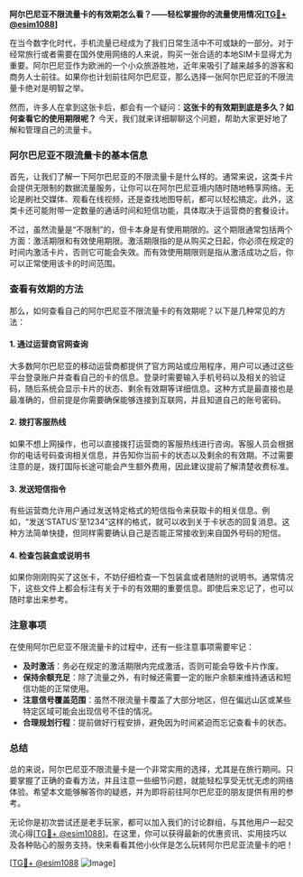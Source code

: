 **阿尔巴尼亚不限流量卡的有效期怎么看？——轻松掌握你的流量使用情况[[TG💪+ @esim1088](https://t.me/s/esim1088)]**

在当今数字化时代，手机流量已经成为了我们日常生活中不可或缺的一部分。对于经常旅行或者需要在国外使用网络的人来说，购买一张合适的本地SIM卡显得尤为重要。阿尔巴尼亚作为欧洲的一个小众旅游胜地，近年来吸引了越来越多的游客和商务人士前往。如果你也计划前往阿尔巴尼亚，那么选择一张阿尔巴尼亚的不限流量卡绝对是明智之举。

然而，许多人在拿到这张卡后，都会有一个疑问：**这张卡的有效期到底是多久？如何查看它的使用期限呢？** 今天，我们就来详细聊聊这个问题，帮助大家更好地了解和管理自己的流量卡。

### 阿尔巴尼亚不限流量卡的基本信息

首先，让我们了解一下阿尔巴尼亚的不限流量卡是什么样的。通常来说，这类卡片会提供无限制的数据流量服务，让你可以在阿尔巴尼亚境内随时随地畅享网络。无论是刷社交媒体、观看在线视频，还是查找地图导航，都可以轻松搞定。此外，这类卡还可能附带一定数量的通话时间和短信功能，具体取决于运营商的套餐设计。

不过，虽然流量是“不限制”的，但卡本身是有使用期限的。这个期限通常包括两个方面：激活期限和有效使用期限。激活期限指的是从购买之日起，你必须在规定的时间内激活卡片，否则它可能会失效。而有效使用期限则是指从激活成功之后，你可以正常使用该卡的时间范围。

### 查看有效期的方法

那么，如何查看自己的阿尔巴尼亚不限流量卡的有效期呢？以下是几种常见的方法：

#### 1. **通过运营商官网查询**
大多数阿尔巴尼亚的移动运营商都提供了官方网站或应用程序，用户可以通过这些平台登录账户并查看自己的卡的信息。登录时需要输入手机号码以及相关的验证码，随后系统会显示卡片的状态、剩余有效期等详细信息。这种方式是最直接也是最准确的，但前提是你需要确保能够连接到互联网，并且知道自己的账号密码。

#### 2. **拨打客服热线**
如果不想上网操作，也可以直接拨打运营商的客服热线进行咨询。客服人员会根据你的电话号码查询相关信息，并告知你当前卡的状态以及剩余的有效期。不过需要注意的是，拨打国际长途可能会产生额外费用，因此建议提前了解清楚收费标准。

#### 3. **发送短信指令**
有些运营商允许用户通过发送特定格式的短信指令来获取卡的相关信息。例如，“发送‘STATUS’至1234”这样的格式，就可以收到关于卡状态的回复消息。这种方法简单快捷，但同样需要确认自己是否能正常接收到来自国外号码的短信。

#### 4. **检查包装盒或说明书**
如果你刚刚购买了这张卡，不妨仔细检查一下包装盒或者随附的说明书。通常情况下，这些文件上都会标注有关于卡的有效期的重要信息。即使后来忘记了，也可以随时拿出来参考。

### 注意事项

在使用阿尔巴尼亚不限流量卡的过程中，还有一些注意事项需要牢记：

- **及时激活**：务必在规定的激活期限内完成激活，否则可能会导致卡片作废。
- **保持余额充足**：除了流量之外，有时候还需要一定的账户余额来维持通话和短信功能的正常使用。
- **注意信号覆盖范围**：虽然不限流量卡覆盖了大部分地区，但在偏远山区或某些特定区域可能会出现信号不佳的情况。
- **合理规划行程**：提前做好行程安排，避免因为时间紧迫而忘记查看卡的状态。

### 总结

总的来说，阿尔巴尼亚不限流量卡是一个非常实用的选择，尤其是在旅行期间。只要掌握了正确的查看方法，并且注意一些细节问题，就能轻松享受无忧无虑的网络体验。希望本文能够解答你的疑惑，并为即将前往阿尔巴尼亚的朋友提供有用的参考。

无论你是初次尝试还是老手玩家，都可以加入我们的讨论群组，与其他用户一起交流心得[[TG💪+ @esim1088](https://t.me/s/esim1088)]。在这里，你可以获得最新的优惠资讯、实用技巧以及各种贴心的服务支持。快来看看其他小伙伴是怎么玩转阿尔巴尼亚流量卡的吧！

[[TG💪+ @esim1088](https://t.me/s/esim1088) ![Image](https://i.postimg.cc/4NQfJmqS/Snipaste-2025-05-13-00-14-12.png)]